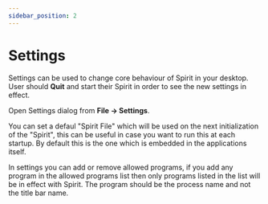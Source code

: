```yaml
---
sidebar_position: 2
---
```


# Settings

Settings can be used to change core behaviour of Spirit in your desktop. User should **Quit** and start
their Spirit in order to see the new settings in effect.

Open Settings dialog from **File -> Settings**. 

You can set a defaul "Spirit File" which will be used on the next initialization of the "Spirit",
this can be useful in case you want to run this at each startup. By default this is the one which
is embedded in the applications itself.

In settings you can add or remove allowed programs, if you add any program in the allowed programs 
list then only programs listed in the list will be in effect with Spirit. The program should be the 
process name and not the title bar name. 
